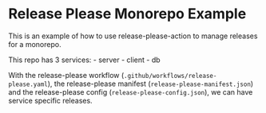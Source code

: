 # Release Please Monorepo Example

This is an example of how to use release-please-action to manage releases for a monorepo.

This repo has 3 services:
    - server
    - client
    - db

With the release-please workflow (`.github/workflows/release-please.yaml`), the release-please manifest (`release-please-manifest.json`) and the release-please config (`release-please-config.json`), we can have service specific releases.